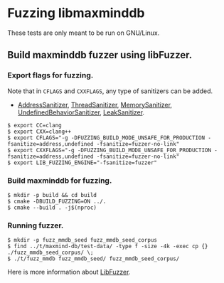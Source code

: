 # Fuzzing libmaxminddb

These tests are only meant to be run on GNU/Linux.

## Build maxminddb fuzzer using libFuzzer.

### Export flags for fuzzing.

Note that in `CFLAGS` and `CXXFLAGS`, any type of sanitizers can be added.

- [AddressSanitizer](https://clang.llvm.org/docs/AddressSanitizer.html),
    [ThreadSanitizer](https://clang.llvm.org/docs/ThreadSanitizer.html),
    [MemorySanitizer](https://clang.llvm.org/docs/MemorySanitizer.html),
    [UndefinedBehaviorSanitizer](https://clang.llvm.org/docs/UndefinedBehaviorSanitizer.html),
    [LeakSanitizer](https://clang.llvm.org/docs/LeakSanitizer.html).

```shell
$ export CC=clang
$ export CXX=clang++
$ export CFLAGS="-g -DFUZZING_BUILD_MODE_UNSAFE_FOR_PRODUCTION -fsanitize=address,undefined -fsanitize=fuzzer-no-link"
$ export CXXFLAGS="-g -DFUZZING_BUILD_MODE_UNSAFE_FOR_PRODUCTION -fsanitize=address,undefined -fsanitize=fuzzer-no-link"
$ export LIB_FUZZING_ENGINE="-fsanitize=fuzzer"
```

### Build maxminddb for fuzzing.

```shell
$ mkdir -p build && cd build
$ cmake -DBUILD_FUZZING=ON ../.
$ cmake --build . -j$(nproc)
```

### Running fuzzer.

```shell
$ mkdir -p fuzz_mmdb_seed fuzz_mmdb_seed_corpus
$ find ../t/maxmind-db/test-data/ -type f -size -4k -exec cp {} ./fuzz_mmdb_seed_corpus/ \;
$ ./t/fuzz_mmdb fuzz_mmdb_seed/ fuzz_mmdb_seed_corpus/
```

Here is more information about [LibFuzzer](https://llvm.org/docs/LibFuzzer.html).
